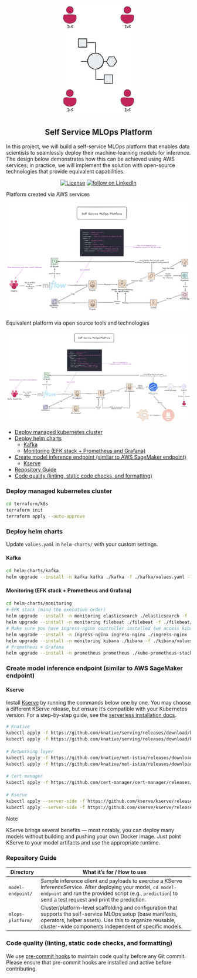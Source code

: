 <h1 align="center" style="border-bottom: none">
    <a href="https://mlflow.org/">
        <img alt="MLOps Platform" src="https://raw.githubusercontent.com/Safarveisi/self-service-mlops/refs/heads/master/assets/logo.png" width="200" />
    </a>
</h1>

<h2 align="center" style="border-bottom: none">Self Service MLOps Platform</h2>


In this project, we will build a self-service MLOps platform that enables data scientists to seamlessly deploy their machine-learning models for inference. The design below demonstrates how this can be achieved using AWS services; in practice, we will implement the solution with open-source technologies that provide equivalent capabilities.

<div align="center">

[![License](https://img.shields.io/github/license/Safarveisi/self-service-mlops)](https://github.com/Safarveisi/self-service-mlops/blob/master/LICENSE)
[]()
<a href="https://www.linkedin.com/in/sajad-safarveisi/" target="_blank">
<img src="https://custom-icon-badges.demolab.com/badge/LinkedIn-0A66C2?logo=linkedin-white&logoColor=fff"
      alt="follow on LinkedIn"></a>

</div>

Platform created via AWS services

![self service mlops on aws](assets/platform_aws.png)

Equivalent platform via open source tools and technologies

![self service mlops via open source](assets/platform_open_source.png)

- [Deploy managed kubernetes cluster](#deploy-managed-kubernetes-cluster)
- [Deploy helm charts](#deploy-helm-charts)
  - [Kafka](#kafka)
  - [Monitoring (EFK stack + Prometheus and Grafana)](#monitoring-efk-stack--prometheus-and-grafana)
- [Create model inference endpoint (similar to AWS SageMaker endpoint)](#create-model-inference-endpoint-similar-to-aws-sagemaker-endpoint)
  - [Kserve](#kserve)
- [Repository Guide](#repository-guide)
- [Code quality (linting, static code checks, and formatting)](#code-quality-linting-static-code-checks-and-formatting)

### Deploy managed kubernetes cluster

```bash
cd terraform/k8s
terraform init
terraform apply --auto-approve
```

### Deploy helm charts

Update `values.yaml` in `helm-charts/` with your custom settings.

#### Kafka

```bash
cd helm-charts/kafka
helm upgrade --install -n kafka kafka ./kafka -f ./kafka/values.yaml --create-namespace
```
#### Monitoring (EFK stack + Prometheus and Grafana)

```bash
cd helm-charts/monitoring
# EFK stack (mind the execution order)
helm upgrade --install -n monitoring elasticsearch ./elasticsearch -f ./elasticsearch/values.yaml --create-namespace
helm upgrade --install -n monitoring filebeat ./filebeat -f ./filebeat/values.yaml
# Make sure you have ingress-nginx controller installed (we access kibana UI through the specified host - see values.yaml)
helm upgrade --install -n ingress-nginx ingress-nginx ./ingress-nginx -f ./ingress-nginx/values.yaml --create-namespace
helm upgrade --install -n monitoring kibana ./kibana -f ./kibana/values.yaml
# Prometheus + Grafana
helm upgrade --install -n prometheus prometheus ./kube-prometheus-stack -f ./kube-prometheus-stack/values.yaml --create-namespace
```

### Create model inference endpoint (similar to AWS SageMaker endpoint)

#### Kserve

Install [Kserve](https://github.com/kserve/kserve) by running the commands below one by one. You may choose a different KServe release, but ensure it’s compatible with your Kubernetes version. For a step-by-step guide, see the [serverless installation docs](https://kserve.github.io/website/docs/admin-guide/serverless).

```bash
# Knative
kubectl apply -f https://github.com/knative/serving/releases/download/knative-v1.17.0/serving-crds.yaml
kubectl apply -f https://github.com/knative/serving/releases/download/knative-v1.17.0/serving-core.yaml

# Networking layer
kubectl apply -f https://github.com/knative/net-istio/releases/download/knative-v1.17.0/istio.yaml
kubectl apply -f https://github.com/knative/net-istio/releases/download/knative-v1.17.0/net-istio.yaml

# Cert manager
kubectl apply -f https://github.com/cert-manager/cert-manager/releases/download/v1.16.3/cert-manager.yaml

# Kserve
kubectl apply --server-side -f https://github.com/kserve/kserve/releases/download/v0.14.1/kserve.yaml
kubectl apply --server-side -f https://github.com/kserve/kserve/releases/download/v0.14.1/kserve-cluster-resources.yaml
```

> [!NOTE]
> KServe brings several benefits — most notably, you can deploy many models without building and pushing your own Docker image. Just point KServe to your model artifacts and use the appropriate runtime.

### Repository Guide

| Directory         | What it’s for / How to use                                                                                                                                                                                                         |
| ----------------- | ---------------------------------------------------------------------------------------------------------------------------------------------------------------------------------------------------------------------------------- |
| `model-endpoint/` | Sample inference client and payloads to exercise a KServe InferenceService. After deploying your model, `cd model-endpoint` and run the provided script (e.g., `prediction`) to send a test request and print the prediction.      |
| `mlops-platform/`       | Cluster/platform-level scaffolding and configuration that supports the self-service MLOps setup (base manifests, operators, helper assets). Use this to organize reusable, cluster-wide components independent of specific models. |

### Code quality (linting, static code checks, and formatting)

We use [pre-commit hooks](https://pre-commit.com/#install) to maintain code quality before any Git commit. Please ensure that pre-commit hooks are installed and active before contributing.
